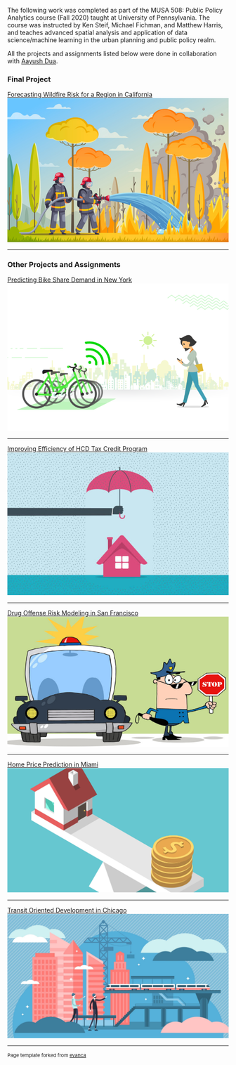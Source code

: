The following work was completed as part of the MUSA 508: Public Policy Analytics course (Fall 2020) taught at University of Pennsylvania. The course was instructed by Ken Steif, Michael Fichman, and Matthew Harris, and teaches advanced spatial analysis and application of data science/machine learning in the urban planning and public policy realm. 

All the  projects and assignments listed below were done in collaboration with <a href="https://www.linkedin.com/in/aayush-dua-69ab61122/">Aayush Dua</a>.
### Final Project

[Forecasting Wildfire Risk for a Region in California](/markdowns/final_project.html)
<img src="images/fire3.jpg?raw=true"/>

---

### Other Projects and Assignments 

[Predicting Bike Share Demand in New York](/markdowns/assignment_5.html)
<img src="images/bike_share.jpg?raw=true"/>

---
[Improving Efficiency of HCD Tax Credit Program](/markdowns/assignment_4.html)
<img src="images/hcd.jpg?raw=true"/>

---
[Drug Offense Risk Modeling in San Francisco](/markdowns/assignment_3.html)
<img src="images/police_pred_new.png?raw=true"/>

---
[Home Price Prediction in Miami](/markdowns/assignment_2.html)
<img src="images/home_prices.jpg?raw=true"/>

---
[Transit Oriented Development in Chicago](/markdowns/assignment_1.html)
<img src="images/tod.jpg?raw=true"/>

---
<p style="font-size:11px">Page template forked from <a href="https://github.com/evanca/quick-portfolio">evanca</a></p>
<!-- Remove above link if you don't want to attibute -->
